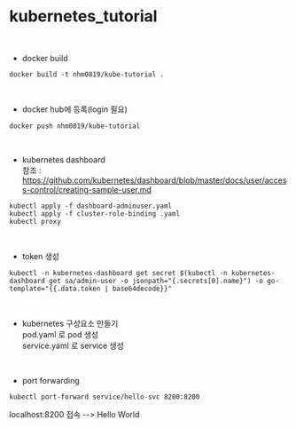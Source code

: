 # kubernetes_tutorial
<br>

- docker build
```
docker build -t nhm0819/kube-tutorial .
```
<br>

- docker hub에 등록(login 필요)
```
docker push nhm0819/kube-tutorial
```
<br>

- kubernetes dashboard   
참조 : https://github.com/kubernetes/dashboard/blob/master/docs/user/access-control/creating-sample-user.md
```
kubectl apply -f dashboard-adminuser.yaml  
kubectl apply -f cluster-role-binding .yaml  
kubectl proxy
```
<br>  

- token 생성  
```
kubectl -n kubernetes-dashboard get secret $(kubectl -n kubernetes-dashboard get sa/admin-user -o jsonpath="{.secrets[0].name}") -o go-template="{{.data.token | base64decode}}"
```
<br>  

- kubernetes 구성요소 만들기  
pod.yaml 로 pod 생성  
service.yaml 로 service 생성  
<br>

- port forwarding
```
kubectl port-forward service/hello-svc 8200:8200
```

localhost:8200 접속 --> Hello World
